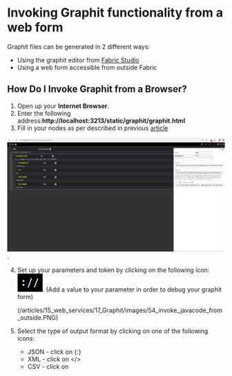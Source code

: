 # Invoking Graphit functionality from a web form

Graphit files can be generated in 2 different ways:
- Using the graphit editor from [Fabric Studio](/articles/15_web_services/17_Graphit/02_create_and_edit_a_graphit_file.md)
- Using a web form accessible from outside Fabric

## How Do I Invoke Graphit from a Browser?

1.  Open up your  **Internet Browser**. 
2.  Enter the following address:**http://localhost:3213/static/graphit/graphit.html**
3.  Fill in your nodes as per described in previous [article](/articles/15_web_services/17_Graphit/02_create_and_edit_a_graphit_file.md)

![](/articles/15_web_services/17_Graphit/images/57_invoke_javacode_from_outside.PNG).

4. Set up your parameters and token by clicking on the following icon: ![](/articles/15_web_services/17_Graphit/images/53_invoke_javacode_from_outside.PNG). (Add a value to your parameter in order to debug your graphit form)

   (/articles/15_web_services/17_Graphit/images/54_invoke_javacode_from_outside.PNG)

5. Select the type of output format by clicking on one of the following icons: [](/articles/15_web_services/17_Graphit/images/55_invoke_javacode_from_outside.PNG)

   - JSON - click on {:}
   - XML - click on </>
   - CSV - click on [](/articles/15_web_services/17_Graphit/images/56_invoke_javacode_from_outside.PNG)

   











